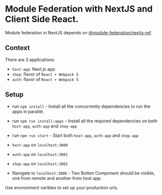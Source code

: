 # Module Federation with NextJS and Client Side React.

Module federation in NextJS depends on [@module-federation/nextjs-mf](https://www.npmjs.com/package/@module-federation/nextjs-mf).

## Context

There are 3 applications:

- `host-app`: Next.js app
- `shop`: flavor of `React + Webpack 5`
- `auth`: flavor of `React + Webpack 5`

## Setup

- run `npm install` - Install all the concurrently dependencies to run the apps in parallel.
- run `npm run install:apps` - Install all the required dependencies on both `host-app`, `auth-app` and `shop-app`
- run `npm run start` - Start both `host-app`,  `auth-app` and `shop-app`
- `host-app` on `localhost:3000`
- `auth-app` on `localhost:3001`
- `shop-app` on `localhost:3002`

- Navigate to `localhost:3000` - Two Button Component should be visible, one from remote and another from host app.

Use environment varibles to set up your production urls.